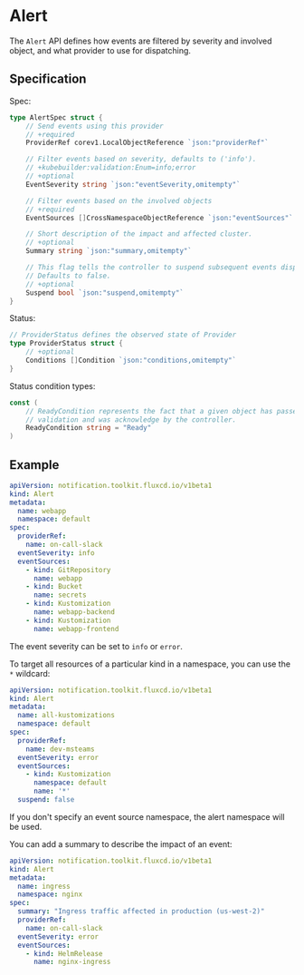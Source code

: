 # Alert

The `Alert` API defines how events are filtered by severity and involved object, and what provider to use for dispatching.

## Specification

Spec:

```go
type AlertSpec struct {
	// Send events using this provider
	// +required
	ProviderRef corev1.LocalObjectReference `json:"providerRef"`

	// Filter events based on severity, defaults to ('info').
	// +kubebuilder:validation:Enum=info;error
	// +optional
	EventSeverity string `json:"eventSeverity,omitempty"`

	// Filter events based on the involved objects
	// +required
	EventSources []CrossNamespaceObjectReference `json:"eventSources"`

	// Short description of the impact and affected cluster.
	// +optional
	Summary string `json:"summary,omitempty"`

	// This flag tells the controller to suspend subsequent events dispatching.
	// Defaults to false.
	// +optional
	Suspend bool `json:"suspend,omitempty"`
}
```

Status:

```go
// ProviderStatus defines the observed state of Provider
type ProviderStatus struct {
	// +optional
	Conditions []Condition `json:"conditions,omitempty"`
}
```

Status condition types:

```go
const (
	// ReadyCondition represents the fact that a given object has passed
	// validation and was acknowledge by the controller.
	ReadyCondition string = "Ready"
)
```

## Example

```yaml
apiVersion: notification.toolkit.fluxcd.io/v1beta1
kind: Alert
metadata:
  name: webapp
  namespace: default
spec:
  providerRef: 
    name: on-call-slack
  eventSeverity: info
  eventSources:
    - kind: GitRepository
      name: webapp
    - kind: Bucket
      name: secrets
    - kind: Kustomization
      name: webapp-backend
    - kind: Kustomization
      name: webapp-frontend
```

The event severity can be set to `info` or `error`. 

To target all resources of a particular kind in a namespace, you can use the `*` wildcard:

```yaml
apiVersion: notification.toolkit.fluxcd.io/v1beta1
kind: Alert
metadata:
  name: all-kustomizations
  namespace: default
spec:
  providerRef: 
    name: dev-msteams
  eventSeverity: error
  eventSources:
    - kind: Kustomization
      namespace: default
      name: '*'
  suspend: false
```

If you don't specify an event source namespace, the alert namespace will be used.

You can add a summary to describe the impact of an event:

```yaml
apiVersion: notification.toolkit.fluxcd.io/v1beta1
kind: Alert
metadata:
  name: ingress
  namespace: nginx
spec:
  summary: "Ingress traffic affected in production (us-west-2)"
  providerRef: 
    name: on-call-slack
  eventSeverity: error
  eventSources:
    - kind: HelmRelease
      name: nginx-ingress
```
